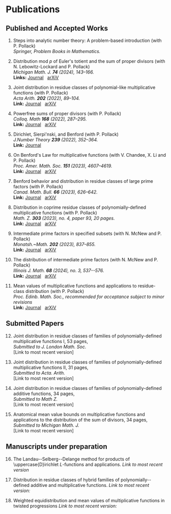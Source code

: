 # Publications
## Published and Accepted Works  

1. Steps into analytic number theory: A problem-based introduction (with P. Pollack)<br>
_Springer, Problem Books in Mathematics._  

2. Distribution mod $p$ of Euler's totient and the sum of proper divisors (with N. Lebowitz-Lockard and P. Pollack)<br>
_Michigan Math. J. **74** (2024), 143–166._ <br>
**Links:** [Journal](https://projecteuclid.org/journals/michigan-mathematical-journal/volume-74/issue-1/Distribution-mod-p-of-Eulers-Totient-and-the-Sum-of/10.1307/mmj/20216082.short) &nbsp;  [arXiV](https://arxiv.org/abs/2105.12850)

3. Joint distribution in residue classes of polynomial-like multiplicative functions (with P. Pollack) <br> 
_Acta Arith. **202** (2022), 89–104._ <br>
**Link:** [Journal]() &nbsp;  [arXiV](https://arxiv.org/abs/2105.12854)

4. Powerfree sums of proper divisors (with P. Pollack) <br> 
_Colloq. Math **168** (2022), 287–295._ <br>
**Link:** [Journal]() &nbsp;  [arXiV](https://arxiv.org/abs/2106.14953)

5. Dirichlet, Sierpi\'nski, and Benford (with P. Pollack) <br>
_J.Number Theory **239** (2022), 352–364._ <br>
**Link:** [Journal](https://www.sciencedirect.com/science/article/abs/pii/S0022314X22000099)

6. On Benford's Law for multiplicative functions (with V. Chandee, X. Li and  P. Pollack) <br>
_Proc. Amer. Math. Soc. **151** (2023), 4607–4619._ <br>
**Link:** [Journal]() &nbsp;  [arXiV]()

7. Benford behavior and distribution in residue classes of large prime factors (with P. Pollack) <br>
_Canad. Math. Bull. **66** (2023), 626–642._ <br>
**Link:** [Journal]() &nbsp;  [arXiV]()

8. Distribution in coprime residue classes of polynomially-defined multiplicative functions (with P. Pollack) <br>
_Math. Z. **303** (2023), no. 4, paper 93, 20 pages._ <br>
**Link:** [Journal]() &nbsp;  [arXiV](https://arxiv.org/abs/2303.14600)

9. Intermediate prime factors in specified subsets
(with N. McNew and P. Pollack) <br>
_Monatsh.~Math. **202** (2023), 837–855._ <br>
**Link:** [Journal]() &nbsp;  [arXiV]()

10. The distribution of intermediate prime factors (with N. McNew and P. Pollack) <br>
_Illinois J. Math. **68** (2024), no. 3, 537--576._ <br>
**Link:** [Journal]() &nbsp;  [arXiV](https://arxiv.org/abs/2305.01117)

11. Mean values of multiplicative functions and applications to residue-class distribution (with P. Pollack) <br>
_Proc. Edinb. Math. Soc., recommended for acceptance subject to minor revisions_ <br>
**Link:** [Journal]() &nbsp;  [arXiV](https://arxiv.org/abs/2402.16266)

## Submitted Papers
12. Joint distribution in residue classes of families of polynomially-defined multiplicative functions I, 53 pages, <br>
_Submitted to J. London Math. Soc._ <br>
[Link to most recent version]

13. Joint distribution in residue classes of families of polynomially-defined multiplicative functions II, 31 pages, <br>
_Submitted to Acta. Arith._ <br>
[Link to most recent version]

14. Joint distribution in residue classes of families of polynomially-defined additive functions, 34 pages, <br>
_Submitted to Math Z._ <br>
[Link to most recent version]

15. Anatomical mean value bounds on  multiplicative functions and applications to the distribution of the sum of divisors, 34 pages, <br>
_Submitted to Michigan Math. J._ <br>
[Link to most recent version]

## Manuscripts under preparation

16. The Landau--Selberg--Delange method for products of \uppercase{D}irichlet $L$-functions and applications.
_Link to most recent version_

17. Distribution in residue classes of hybrid families of polynomially--defined additive and multiplicative functions.
_Link to most recent version:_

18. Weighted equidistribution and mean values of multiplicative functions in twisted progressions
_Link to most recent version:_ 

